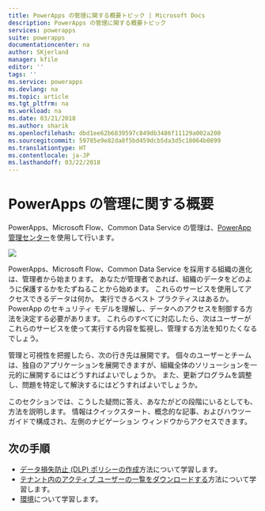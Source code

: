 ```yaml
---
title: PowerApps の管理に関する概要トピック | Microsoft Docs
description: PowerApps の管理に関する概要トピック
services: powerapps
suite: powerapps
documentationcenter: na
author: SKjerland
manager: kfile
editor: ''
tags: ''
ms.service: powerapps
ms.devlang: na
ms.topic: article
ms.tgt_pltfrm: na
ms.workload: na
ms.date: 03/21/2018
ms.author: sharik
ms.openlocfilehash: dbd1ee62b6839597c849db3486f11129a002a200
ms.sourcegitcommit: 59785e9e82da8f5bd459dcb5da3d5c18064b0899
ms.translationtype: HT
ms.contentlocale: ja-JP
ms.lasthandoff: 03/22/2018
---
```

# <a name="administer-powerapps-overview"></a>PowerApps の管理に関する概要
PowerApps、Microsoft Flow、Common Data Service の管理は、[PowerApp 管理センター]([https://admin.powerapps.com)を使用して行います。

![](./media/index/admin-center.png)

PowerApps、Microsoft Flow、Common Data Service を採用する組織の進化は、管理者から始まります。 あなたが管理者であれば、組織のデータをどのように保護するかをたずねることから始めます。 これらのサービスを使用してアクセスできるデータは何か。 実行できるベスト プラクティスはあるか。 PowerApp のセキュリティ モデルを理解し、データへのアクセスを制御する方法を決定する必要があります。 これらのすべてに対応したら、次はユーザーがこれらのサービスを使って実行する内容を監視し、管理する方法を知りたくなるでしょう。

管理と可視性を把握したら、次の行き先は展開です。 個々のユーザーとチームは、独自のアプリケーションを展開できますが、組織全体のソリューションを一元的に展開するにはどうすればよいでしょうか。 また、更新プログラムを調整し、問題を特定して解決するにはどうすればよいでしょうか。

このセクションでは、こうした疑問に答え、あなたがどの段階にいるとしても、方法を説明します。 情報はクイックスタート、概念的な記事、およびハウツー ガイドで構成され、左側のナビゲーション ウィンドウからアクセスできます。

## <a name="next-steps"></a>次の手順
* [データ損失防止 (DLP) ポリシーの作成](create-dlp-policy.md)方法について学習します。
* [テナント内のアクティブ ユーザーの一覧をダウンロードする](admin-view-user-licenses.md)方法について学習します。
* [環境](environments-overview.md)について学習します。
